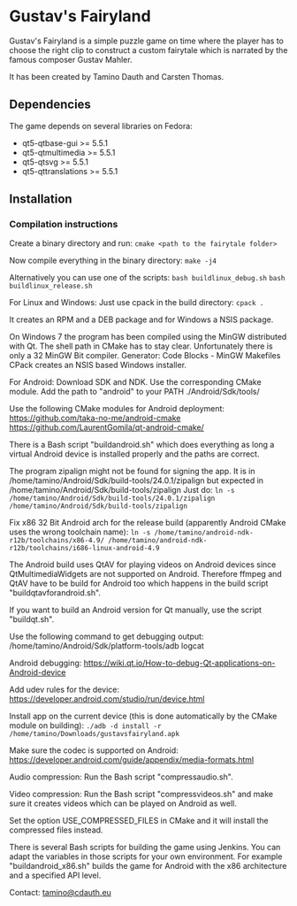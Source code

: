 # Gustav's Fairyland
Gustav's Fairyland is a simple puzzle game on time where the player has to choose the right clip to construct a custom fairytale which is narrated by the famous composer Gustav Mahler.

It has been created by Tamino Dauth and Carsten Thomas.

## Dependencies
The game depends on several libraries on Fedora:
* qt5-qtbase-gui >= 5.5.1
* qt5-qtmultimedia >= 5.5.1
* qt5-qtsvg >= 5.5.1
* qt5-qttranslations >= 5.5.1

## Installation

### Compilation instructions

Create a binary directory and run:
`cmake <path to the fairytale folder>`

Now compile everything in the binary directory:
`make -j4`

Alternatively you can use one of the scripts:
`bash buildlinux_debug.sh`
`bash buildlinux_release.sh`

For Linux and Windows:
Just use cpack in the build directory:
`cpack .`

It creates an RPM and a DEB package and for Windows a NSIS package.

On Windows 7 the program has been compiled using the MinGW distributed with Qt.
The shell path in CMake has to stay clear.
Unfortunately there is only a 32 MinGW Bit compiler.
Generator: Code Blocks - MinGW Makefiles
CPack creates an NSIS based Windows installer.

For Android:
Download SDK and NDK.
Use the corresponding CMake module.
Add the path to "android" to your PATH ./Android/Sdk/tools/

Use the following CMake modules for Android deployment:
https://github.com/taka-no-me/android-cmake
https://github.com/LaurentGomila/qt-android-cmake/

There is a Bash script "buildandroid.sh" which does everything as long a virtual Android device is installed properly
and the paths are correct.

The program zipalign might not be found for signing the app.
It is in /home/tamino/Android/Sdk/build-tools/24.0.1/zipalign but expected in
/home/tamino/Android/Sdk/build-tools/zipalign
Just do:
`ln -s /home/tamino/Android/Sdk/build-tools/24.0.1/zipalign /home/tamino/Android/Sdk/build-tools/zipalign`

Fix x86 32 Bit Android arch for the release build (apparently Android CMake uses the wrong toolchain name):
`ln -s /home/tamino/android-ndk-r12b/toolchains/x86-4.9/ /home/tamino/android-ndk-r12b/toolchains/i686-linux-android-4.9`

The Android build uses QtAV for playing videos on Android devices since QtMultimediaWidgets are not supported on Android.
Therefore ffmpeg and QtAV have to be build for Android too which happens in the build script "buildqtavforandroid.sh".

If you want to build an Android version for Qt manually, use the script "buildqt.sh".

Use the following command to get debugging output:
/home/tamino/Android/Sdk/platform-tools/adb logcat

Android debugging:
https://wiki.qt.io/How-to-debug-Qt-applications-on-Android-device

Add udev rules for the device:
https://developer.android.com/studio/run/device.html

Install app on the current device (this is done automatically by the CMake module on building):
`./adb -d install -r /home/tamino/Downloads/gustavsfairyland.apk`

Make sure the codec is supported on Android:
https://developer.android.com/guide/appendix/media-formats.html

Audio compression:
Run the Bash script "compressaudio.sh".

Video compression:
Run the Bash script "compressvideos.sh" and make sure it creates videos which can be played on Android as well.

Set the option USE_COMPRESSED_FILES in CMake and it will install the compressed files instead.

There is several Bash scripts for building the game using Jenkins. You can adapt the variables in those scripts for your own environment.
For example "buildandroid_x86.sh" builds the game for Android with the x86 architecture and a specified API level.

Contact: tamino@cdauth.eu
